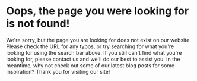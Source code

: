 # Oops, the page you were looking for is not found!
We're sorry, but the page you are looking for does not exist on our website. Please check the URL for any typos, or try searching for what you're looking for using the search bar above. If you still can't find what you're looking for, please contact us and we'll do our best to assist you. In the meantime, why not check out some of our latest blog posts for some inspiration? Thank you for visiting our site!